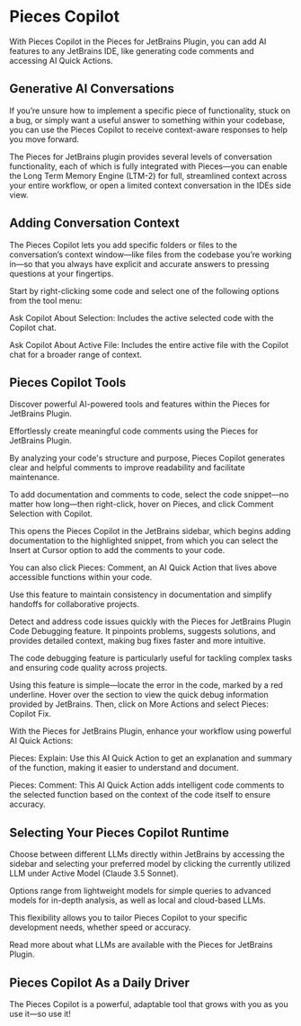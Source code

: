 # Pieces Copilot

With Pieces Copilot in the Pieces for JetBrains Plugin, you can add AI features to any JetBrains IDE, like generating code comments and accessing AI Quick Actions.

## Generative AI Conversations

If you’re unsure how to implement a specific piece of functionality, stuck on a bug, or simply want a useful answer to something within your codebase, you can use the Pieces Copilot to receive context-aware responses to help you move forward.

The Pieces for JetBrains plugin provides several levels of conversation functionality, each of which is fully integrated with Pieces—you can enable the Long Term Memory Engine (LTM-2) for full, streamlined context across your entire workflow, or open a limited context conversation in the IDEs side view.



## Adding Conversation Context

The Pieces Copilot lets you add specific folders or files to the conversation’s context window—like files from the codebase you’re working in—so that you always have explicit and accurate answers to pressing questions at your fingertips.



Start by right-clicking some code and select one of the following options from the tool menu:

Ask Copilot About Selection: Includes the active selected code with the Copilot chat.

Ask Copilot About Active File: Includes the entire active file with the Copilot chat for a broader range of context.



## Pieces Copilot Tools

Discover powerful AI-powered tools and features within the Pieces for JetBrains Plugin.

Effortlessly create meaningful code comments using the Pieces for JetBrains Plugin.

By analyzing your code's structure and purpose, Pieces Copilot generates clear and helpful comments to improve readability and facilitate maintenance.

To add documentation and comments to code, select the code snippet—no matter how long—then right-click, hover on Pieces, and click Comment Selection with Copilot.



This opens the Pieces Copilot in the JetBrains sidebar, which begins adding documentation to the highlighted snippet, from which you can select the Insert at Cursor option to add the comments to your code.

You can also click Pieces: Comment, an AI Quick Action that lives above accessible functions within your code.



Use this feature to maintain consistency in documentation and simplify handoffs for collaborative projects.

Detect and address code issues quickly with the Pieces for JetBrains Plugin Code Debugging feature. It pinpoints problems, suggests solutions, and provides detailed context, making bug fixes faster and more intuitive.

The code debugging feature is particularly useful for tackling complex tasks and ensuring code quality across projects.

Using this feature is simple—locate the error in the code, marked by a red underline. Hover over the section to view the quick debug information provided by JetBrains. Then, click on More Actions and select Pieces: Copilot Fix.



With the Pieces for JetBrains Plugin, enhance your workflow using powerful AI Quick Actions:

Pieces: Explain: Use this AI Quick Action to get an explanation and summary of the function, making it easier to understand and document.

Pieces: Comment: This AI Quick Action adds intelligent code comments to the selected function based on the context of the code itself to ensure accuracy.



## Selecting Your Pieces Copilot Runtime

Choose between different LLMs directly within JetBrains by accessing the sidebar and selecting your preferred model by clicking the currently utilized LLM under Active Model (Claude 3.5 Sonnet).

Options range from lightweight models for simple queries to advanced models for in-depth analysis, as well as local and cloud-based LLMs.

This flexibility allows you to tailor Pieces Copilot to your specific development needs, whether speed or accuracy.



Read more about what LLMs are available with the Pieces for JetBrains Plugin.

## Pieces Copilot As a Daily Driver

The Pieces Copilot is a powerful, adaptable tool that grows with you as you use it—so use it!